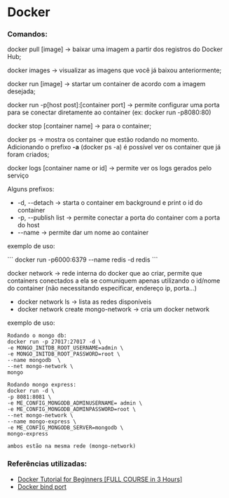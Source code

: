 <h1>Docker</h1>

<h3>Comandos:</h3>

<p>docker pull [image] &#8594; baixar uma imagem a partir dos registros do Docker Hub;</p>

<p>docker images &#8594; visualizar as imagens que você já baixou anteriormente;</p>

<p>docker run [image] &#8594; startar um container de acordo com a imagem desejada;</p>

<p>docker run -p[host post]:[container port] &#8594; permite configurar uma porta para se conectar diretamente ao container (ex: docker run -p8080:80)</p>

<p>docker stop [container name] &#8594; para o container;</p>

<p>docker ps &#8594; mostra os container que estão rodando no momento. Adicionando o prefixo <b>-a</b> (docker ps -a) é possível ver os container que já foram criados;</p>

<p>docker logs [container name or id] &#8594; permite ver os logs gerados pelo serviço </p>

<p>Alguns prefixos:</p>
<ul>
<li>-d, --detach &#8594; starta o container em background e print o id do container </li>
<li>-p, --publish list  &#8594; permite conectar a porta do container com a porta do host</li>
<li> --name &#8594; permite dar um nome ao container </li>
</ul>

<p>exemplo de uso:</p>
```
docker run -p6000:6379 --name redis -d redis
```

<p>docker network &#8594; rede interna do docker que ao criar, permite que containers conectados a ela se comuniquem apenas utilizando o id/nome do container (não necessitando especificar, endereço ip, porta...)
</p>

<ul>
<li>docker network ls &#8594; lista as redes disponíveis</li>
<li>docker network create mongo-network &#8594; cria um docker network
</li>
</ul>

<p>exemplo de uso:</p>

```
Rodando o mongo db:
docker run -p 27017:27017 -d \
-e MONGO_INITDB_ROOT_USERNAME=admin \
-e MONGO_INITDB_ROOT_PASSWORD=root \
--name mongodb  \
--net mongo-network \
mongo

Rodando mongo express:
docker run -d \
-p 8081:8081 \
-e ME_CONFIG_MONGODB_ADMINUSERNAME= admin \
-e ME_CONFIG_MONGODB_ADMINPASSWORD=root \
--net mongo-network \
--name mongo-express \
-e ME_CONFIG_MONGODB_SERVER=mongodb \
mongo-express

ambos estão na mesma rede (mongo-network)
```

<h3>Referências utilizadas:</h3>

<ul>
<li> <a href="https://www.youtube.com/watch?v=3c-iBn73dDE">Docker Tutorial for Beginners [FULL COURSE in 3 Hours]</a></li>
<li><a href="https://betterprogramming.pub/how-does-docker-port-binding-work-b089f23ca4c8">Docker bind port</a></li>

</ul>
